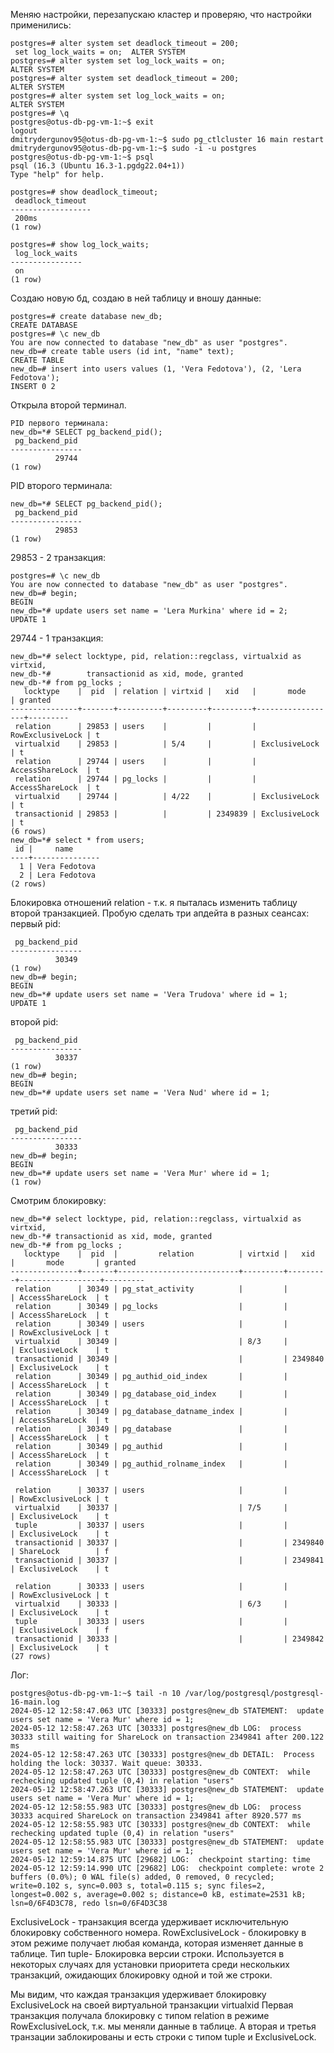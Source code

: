 Меняю настройки, перезапускаю кластер и проверяю, что настройки применились:
```
postgres=# alter system set deadlock_timeout = 200;
 set log_lock_waits = on;  ALTER SYSTEM
postgres=# alter system set log_lock_waits = on;
ALTER SYSTEM
postgres=# alter system set deadlock_timeout = 200;
ALTER SYSTEM
postgres=# alter system set log_lock_waits = on;
ALTER SYSTEM
postgres=# \q
postgres@otus-db-pg-vm-1:~$ exit
logout
dmitrydergunov95@otus-db-pg-vm-1:~$ sudo pg_ctlcluster 16 main restart
dmitrydergunov95@otus-db-pg-vm-1:~$ sudo -i -u postgres
postgres@otus-db-pg-vm-1:~$ psql
psql (16.3 (Ubuntu 16.3-1.pgdg22.04+1))
Type "help" for help.

postgres=# show deadlock_timeout;
 deadlock_timeout
------------------
 200ms
(1 row)

postgres=# show log_lock_waits;
 log_lock_waits
----------------
 on
(1 row)
```
Создаю новую бд, создаю в ней таблицу и вношу данные:
```
postgres=# create database new_db;
CREATE DATABASE
postgres=# \c new_db
You are now connected to database "new_db" as user "postgres".
new_db=# create table users (id int, "name" text);
CREATE TABLE
new_db=# insert into users values (1, 'Vera Fedotova'), (2, 'Lera Fedotova');
INSERT 0 2
```
Открыла второй терминал.
```
PID первого терминала:
new_db=*# SELECT pg_backend_pid();
 pg_backend_pid
----------------
          29744
(1 row)
```
PID второго терминала:
```
new_db=*# SELECT pg_backend_pid();
 pg_backend_pid
----------------
          29853
(1 row)
```
29853 - 2 транзакция:
```
postgres=# \c new_db
You are now connected to database "new_db" as user "postgres".
new_db=# begin;
BEGIN
new_db=*# update users set name = 'Lera Murkina' where id = 2;
UPDATE 1
```
29744 - 1 транзакция:
```
new_db=*# select locktype, pid, relation::regclass, virtualxid as virtxid,
new_db-*#        transactionid as xid, mode, granted
new_db-*# from pg_locks ;
   locktype    |  pid  | relation | virtxid |   xid   |       mode       | granted
---------------+-------+----------+---------+---------+------------------+---------
 relation      | 29853 | users    |         |         | RowExclusiveLock | t
 virtualxid    | 29853 |          | 5/4     |         | ExclusiveLock    | t
 relation      | 29744 | users    |         |         | AccessShareLock  | t
 relation      | 29744 | pg_locks |         |         | AccessShareLock  | t
 virtualxid    | 29744 |          | 4/22    |         | ExclusiveLock    | t
 transactionid | 29853 |          |         | 2349839 | ExclusiveLock    | t
(6 rows)
new_db=*# select * from users;
 id |     name
----+---------------
  1 | Vera Fedotova
  2 | Lera Fedotova
(2 rows)
```
Блокировка отношений relation - т.к. я пыталась изменить таблицу второй транзакцией. 
Пробую сделать три апдейта в разных сеансах:
первый pid:
```
 pg_backend_pid
----------------
          30349
(1 row)
new_db=# begin;
BEGIN
new_db=*# update users set name = 'Vera Trudova' where id = 1;
UPDATE 1
```
второй pid:
```
 pg_backend_pid
----------------
          30337
(1 row)
new_db=# begin;
BEGIN
new_db=*# update users set name = 'Vera Nud' where id = 1;
```
третий pid:
```
 pg_backend_pid
----------------
          30333
new_db=# begin;
BEGIN
new_db=*# update users set name = 'Vera Mur' where id = 1;
(1 row)
```
Смотрим блокировку:
```
new_db=*# select locktype, pid, relation::regclass, virtualxid as virtxid,
new_db-*# transactionid as xid, mode, granted
new_db-*# from pg_locks ;
   locktype    |  pid  |         relation          | virtxid |   xid   |       mode       | granted
---------------+-------+---------------------------+---------+---------+------------------+---------
 relation      | 30349 | pg_stat_activity          |         |         | AccessShareLock  | t
 relation      | 30349 | pg_locks                  |         |         | AccessShareLock  | t
 relation      | 30349 | users                     |         |         | RowExclusiveLock | t
 virtualxid    | 30349 |                           | 8/3     |         | ExclusiveLock    | t
 transactionid | 30349 |                           |         | 2349840 | ExclusiveLock    | t
 relation      | 30349 | pg_authid_oid_index       |         |         | AccessShareLock  | t
 relation      | 30349 | pg_database_oid_index     |         |         | AccessShareLock  | t
 relation      | 30349 | pg_database_datname_index |         |         | AccessShareLock  | t
 relation      | 30349 | pg_database               |         |         | AccessShareLock  | t
 relation      | 30349 | pg_authid                 |         |         | AccessShareLock  | t
 relation      | 30349 | pg_authid_rolname_index   |         |         | AccessShareLock  | t

 relation      | 30337 | users                     |         |         | RowExclusiveLock | t
 virtualxid    | 30337 |                           | 7/5     |         | ExclusiveLock    | t
 tuple         | 30337 | users                     |         |         | ExclusiveLock    | t
 transactionid | 30337 |                           |         | 2349840 | ShareLock        | f
 transactionid | 30337 |                           |         | 2349841 | ExclusiveLock    | t

 relation      | 30333 | users                     |         |         | RowExclusiveLock | t
 virtualxid    | 30333 |                           | 6/3     |         | ExclusiveLock    | t
 tuple         | 30333 | users                     |         |         | ExclusiveLock    | f
 transactionid | 30333 |                           |         | 2349842 | ExclusiveLock    | t
(27 rows)
```
Лог:
```
postgres@otus-db-pg-vm-1:~$ tail -n 10 /var/log/postgresql/postgresql-16-main.log
2024-05-12 12:58:47.063 UTC [30333] postgres@new_db STATEMENT:  update users set name = 'Vera Mur' where id = 1;
2024-05-12 12:58:47.263 UTC [30333] postgres@new_db LOG:  process 30333 still waiting for ShareLock on transaction 2349841 after 200.122 ms
2024-05-12 12:58:47.263 UTC [30333] postgres@new_db DETAIL:  Process holding the lock: 30337. Wait queue: 30333.
2024-05-12 12:58:47.263 UTC [30333] postgres@new_db CONTEXT:  while rechecking updated tuple (0,4) in relation "users"
2024-05-12 12:58:47.263 UTC [30333] postgres@new_db STATEMENT:  update users set name = 'Vera Mur' where id = 1;
2024-05-12 12:58:55.983 UTC [30333] postgres@new_db LOG:  process 30333 acquired ShareLock on transaction 2349841 after 8920.577 ms
2024-05-12 12:58:55.983 UTC [30333] postgres@new_db CONTEXT:  while rechecking updated tuple (0,4) in relation "users"
2024-05-12 12:58:55.983 UTC [30333] postgres@new_db STATEMENT:  update users set name = 'Vera Mur' where id = 1;
2024-05-12 12:59:14.875 UTC [29682] LOG:  checkpoint starting: time
2024-05-12 12:59:14.990 UTC [29682] LOG:  checkpoint complete: wrote 2 buffers (0.0%); 0 WAL file(s) added, 0 removed, 0 recycled; write=0.102 s, sync=0.003 s, total=0.115 s; sync files=2, longest=0.002 s, average=0.002 s; distance=0 kB, estimate=2531 kB; lsn=0/6F4D3C78, redo lsn=0/6F4D3C38
```
ExclusiveLock - транзакция всегда удерживает исключительную  блокировку собственного номера.
RowExclusiveLock - блокировку в этом режиме получает любая команда, которая изменяет данные в таблице.
Тип tuple- Блокировка версии строки. Используется в некоторых случаях для установки приоритета среди нескольких транзакций, ожидающих блокировку одной и той же строки.

Мы видим, что каждая транзакция удерживает блокировку ExclusiveLock на своей виртуальной транзакции virtualxid
Первая транзакция получала блокировку с типом relation в режиме RowExclusiveLock, т.к. мы меняли данные в таблице.
А вторая и третья транзации заблокированы и есть строки с типом tuple и ExclusiveLock.

